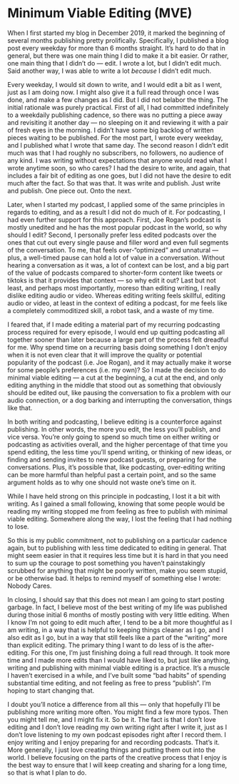 # Minimum Viable Editing (MVE)

When I first started my blog in December 2019, it marked the beginning of several months publishing pretty prolifically. Specifically, I published a blog post every weekday for more than 6 months straight. It’s hard to do that in general, but there was one main thing I did to make it a bit easier. Or rather, one main thing that I didn’t do — edit. I wrote a lot, but I didn’t edit much. Said another way, I was able to write a lot _because_ I didn’t edit much.

Every weekday, I would sit down to write, and I would edit a bit as I went, just as I am doing now. I might also give it a full read through once I was done, and make a few changes as I did. But I did not belabor the thing. The initial rationale was purely practical. First of all, I had committed indefinitely to a weekdaily publishing cadence, so there was no putting a piece away and revisiting it another day — no sleeping on it and reviewing it with a pair of fresh eyes in the morning. I didn’t have some big backlog of written pieces waiting to be published. For the most part, I wrote every weekday, and I published what I wrote that same day. The second reason I didn’t edit much was that I had roughly no subscribers, no followers, no audience of any kind. I was writing without expectations that anyone would read what I wrote anytime soon, so who cares? I had the desire to write, and again, that includes a fair bit of editing as one goes, but I did not have the desire to edit much after the fact. So that was that. It was write and publish. Just write and publish. One piece out. Onto the next.

Later, when I started my podcast, I applied some of the same principles in regards to editing, and as a result I did not do much of it. For podcasting, I had even further support for this approach. First, Joe Rogan’s podcast is mostly unedited and he has the most popular podcast in the world, so why should I edit? Second, I personally prefer less edited podcasts over the ones that cut out every single pause and filler word and even full segments of the conversation. To me, that feels over-“optimized” and unnatural — plus, a well-timed pause can hold a lot of value in a conversation. Without hearing a conversation as it was, a lot of context can be lost, and a big part of the value of podcasts compared to shorter-form content like tweets or tiktoks is that it provides that context — so why edit it out? Last but not least, and perhaps most importantly, moreso than editing writing, I really dislike editing audio or video. Whereas editing writing feels skillful, editing audio or video, at least in the context of editing a podcast, for me feels like a completely commoditized skill, a robot task, and a waste of my time. 

I feared that, if I made editing a material part of my recurring podcasting process required for every episode, I would end up quitting podcasting all together sooner than later because a large part of the process felt dreadful for me. Why spend time on a recurring basis doing something I don’t enjoy when it is not even clear that it will improve the quality or potential popularity of the podcast (i.e. Joe Rogan), and it may actually make it worse for some people’s preferences (i.e. my own)? So I made the decision to do minimal viable editing — a cut at the beginning, a cut at the end, and only editing anything in the middle that stood out as something that obviously should be edited out, like pausing the conversation to fix a problem with our audio connection, or a dog barking and interrupting the conversation, things like that.

In both writing and podcasting, I believe editing is a counterforce against publishing. In other words, the more you edit, the less you’ll publish, and vice versa. You’re only going to spend so much time on either writing or podcasting as activities overall, and the higher percentage of that time you spend editing, the less time you’ll spend writing, or thinking of new ideas, or finding and sending invites to new podcast guests, or preparing for the conversations. Plus, it’s possible that, like podcasting, over-editing writing can be more harmful than helpful past a certain point, and so the same argument holds as to why one should not waste one’s time on it.

While I have held strong on this principle in podcasting, I lost it a bit with writing. As I gained a small following, knowing that some people would be reading my writing stopped me from feeling as free to publish with minimal viable editing. Somewhere along the way, I lost the feeling that I had nothing to lose.

So this is my public commitment, not to publishing on a particular cadence again, but to publishing with less time dedicated to editing in general. That might seem easier in that it requires less time but it is hard in that you need to sum up the courage to post something you haven’t painstakingly scrubbed for anything that might be poorly written, make you seem stupid, or be otherwise bad. It helps to remind myself of something else I wrote: Nobody Cares.

In closing, I should say that this does not mean I am going to start posting garbage. In fact, I believe most of the best writing of my life was published during those initial 6 months of mostly posting with very little editing. When I know I’m not going to edit much after, I tend to be a bit more thoughtful as I am writing, in a way that is helpful to keeping things cleaner as I go, and I also edit as I go, but in a way that still feels like a part of the “writing” more than explicit editing. The primary thing I want to do less of is the after-editing. For this one, I’m just finishing doing a full read through. It took more time and I made more edits than I would have liked to, but just like anything, writing and publishing with minimal viable editing is a practice. It’s a muscle I haven’t exercised in a while, and I’ve built some “bad habits” of spending substantial time editing, and not feeling as free to press “publish”. I’m hoping to start changing that.

I doubt you’ll notice a difference from all this — only that hopefully I’ll be publishing more writing more often. You might find a few more typos. Then you might tell me, and I might fix it. So be it. The fact is that I don’t love editing and I don’t love reading my own writing right after I write it, just as I don’t love listening to my own podcast episodes right after I record them. I enjoy writing and I enjoy preparing for and recording podcasts. That’s it. More generally, I just love creating things and putting them out into the world. I believe focusing on the parts of the creative process that I enjoy is the best way to ensure that I will keep creating and sharing for a long time, so that is what I plan to do.
